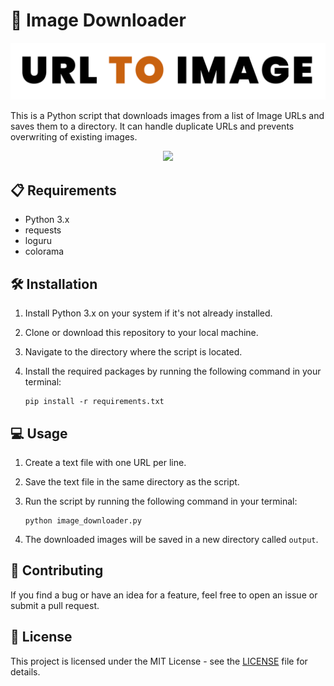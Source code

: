 # 🌅 Image Downloader

![Image Downloader logo](https://github.com/bebedi15/urltoimage/blob/main/urltoimage.png?raw=true)

This is a Python script that downloads images from a list of Image URLs and saves them to a directory. It can handle duplicate URLs and prevents overwriting of existing images.



<div align='center'>




  
  <img src='https://img.shields.io/badge/License-MIT-blue.svg'>
  


</div>





## 📋 Requirements

- Python 3.x
- requests
- loguru
- colorama

## 🛠️ Installation

1. Install Python 3.x on your system if it's not already installed.
2. Clone or download this repository to your local machine.
3. Navigate to the directory where the script is located.
4. Install the required packages by running the following command in your terminal:

    ```
    pip install -r requirements.txt
    ```

## 💻 Usage

1. Create a text file with one URL per line.
2. Save the text file in the same directory as the script.
3. Run the script by running the following command in your terminal:

    ```
    python image_downloader.py
    ```

4. The downloaded images will be saved in a new directory called `output`.

## 🤝 Contributing

If you find a bug or have an idea for a feature, feel free to open an issue or submit a pull request.

## 📄 License

This project is licensed under the MIT License - see the [LICENSE](LICENSE) file for details.
